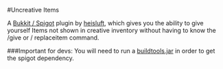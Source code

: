 #Uncreative Items

A [Bukkit / Spigot](https://spigotmc.org) plugin by [heisluft](https://github.com/heisluft), which gives you the ability 
to give yourself Items not shown in creative inventory without having to know the /give or / replaceitem command.

###Important for devs:
You will need to run a [buildtools.jar](https://www.spigotmc.org/threads/buildtools-updates-information.42865/) in order to get the spigot dependency.